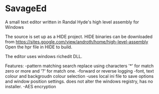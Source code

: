 # SavageEd
A small text editor written in Randal Hyde's high level assembly for Windows

The source is set up as a HIDE project. HIDE binaries can be downloaded from https://sites.google.com/view/androth/home/high-level-assembly
Open the hpr file in HIDE to build.

The editor uses windows richedit DLL.

Features:
-pattern matching search replace using characters '*' for match zero or more and '?' for match one.
-forward or reverse logging
-font, text colour and backgroudn colour selection
-uses local ini file to save options and window position settings. does not alter the windows registry, has no installer.
-AES encryption
